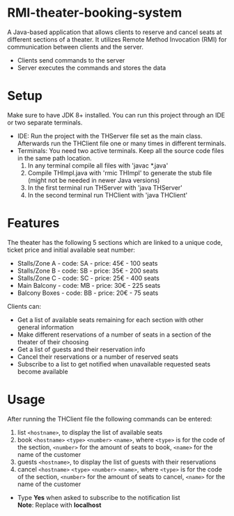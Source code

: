 # RMI-theater-booking-system
A Java-based application that allows clients to reserve and cancel seats at different sections of a theater.
It utilizes Remote Method Invocation (RMI) for communication between clients and the server.
- Clients send commands to the server
- Server executes the commands and stores the data

# Setup
Make sure to have JDK 8+ installed. You can run this project through an IDE or two separate terminals.
- IDE: Run the project with the THServer file set as the main class. Afterwards run the THClient file one or many times in different terminals.
- Terminals: You need two active terminals. Keep all the source code files in the same path location.
  1. In any terminal compile all files with 'javac *.java'
  2. Compile THImpl.java with 'rmic THImpl' to generate the stub file (might not be needed in newer Java versions)
  3. In the first terminal run THServer with 'java THServer'
  4. In the second terminal run THClient with 'java THClient'

# Features
The theater has the following 5 sections which are linked to a unique code, ticket price and initial available seat number:
- Stalls/Zone A - code: SA - price: 45€ - 100 seats
- Stalls/Zone B - code: SB - price: 35€ - 200 seats
- Stalls/Zone C - code: SC - price: 25€ - 400 seats
- Main Balcony  - code: MB - price: 30€ - 225 seats
- Balcony Boxes - code: BB - price: 20€ - 75 seats

Clients can:
- Get a list of available seats remaining for each section with other general information
- Make different reservations of a number of seats in a section of the theater of their choosing
- Get a list of guests and their reservation info
- Cancel their reservations or a number of reserved seats
- Subscribe to a list to get notified when unavailable requested seats become available

# Usage
After running the THClient file the following commands can be entered:
1. list `<hostname>`, to display the list of available seats
2. book `<hostname>` `<type>` `<number>` `<name>`, where `<type>` is for the code of the section, `<number>` for the amount of seats to book, `<name>` for the name of the customer
3. guests `<hostname>`, to display the list of guests with their reservations
4. cancel `<hostname>` `<type>` `<number>` `<name>`, where `<type>` is for the code of the section, `<number>` for the amount of seats to cancel, `<name>` for the name of the customer
- Type **Yes** when asked to subscribe to the notification list  
**Note**: Replace <hostname> with **localhost**
